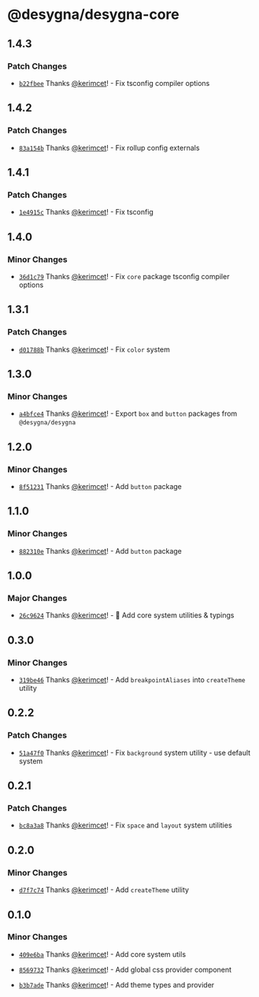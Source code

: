 # @desygna/desygna-core

## 1.4.3

### Patch Changes

- [`b22fbee`](https://github.com/desygna/desygna/commit/b22fbee8232d203d33fafa41362cc942f338dafb) Thanks [@kerimcet](https://github.com/kerimcet)! - Fix tsconfig compiler options

## 1.4.2

### Patch Changes

- [`83a154b`](https://github.com/desygna/desygna/commit/83a154b48dcb93754cbb0a60778a624760b82ba4) Thanks [@kerimcet](https://github.com/kerimcet)! - Fix rollup config externals

## 1.4.1

### Patch Changes

- [`1e4915c`](https://github.com/desygna/desygna/commit/1e4915c5bb1d5643178451a3a9b280728adb1a79) Thanks [@kerimcet](https://github.com/kerimcet)! - Fix tsconfig

## 1.4.0

### Minor Changes

- [`36d1c79`](https://github.com/desygna/desygna/commit/36d1c7959cb0173dd965c1ba9e2a7378c14873d1) Thanks [@kerimcet](https://github.com/kerimcet)! - Fix `core` package tsconfig compiler options

## 1.3.1

### Patch Changes

- [`d01788b`](https://github.com/desygna/desygna/commit/d01788bfffc66119e4b56dbcc37c100496f66387) Thanks [@kerimcet](https://github.com/kerimcet)! - Fix `color` system

## 1.3.0

### Minor Changes

- [`a4bfce4`](https://github.com/desygna/desygna/commit/a4bfce44cc1a443441d7418409a471b464b1af58) Thanks [@kerimcet](https://github.com/kerimcet)! - Export `box` and `button` packages from `@desygna/desygna`

## 1.2.0

### Minor Changes

- [`8f51231`](https://github.com/desygna/desygna/commit/8f512316dfd743cd81015b99762a013a001c02ce) Thanks [@kerimcet](https://github.com/kerimcet)! - Add `button` package

## 1.1.0

### Minor Changes

- [`882310e`](https://github.com/desygna/desygna/commit/882310e004211fae86023f4225bf7dabaf82e94f) Thanks [@kerimcet](https://github.com/kerimcet)! - Add `button` package

## 1.0.0

### Major Changes

- [`26c9624`](https://github.com/desygna/desygna/commit/26c962433a54ca30588ed6ac7215773a6a36f443) Thanks [@kerimcet](https://github.com/kerimcet)! - 🎉 Add core system utilities & typings

## 0.3.0

### Minor Changes

- [`319be46`](https://github.com/desygna/desygna/commit/319be46c214d2b161e37943ba732469e9d725eba) Thanks [@kerimcet](https://github.com/kerimcet)! - Add `breakpointAliases` into `createTheme` utility

## 0.2.2

### Patch Changes

- [`51a47f0`](https://github.com/desygna/desygna/commit/51a47f076caaf1d06ae66335d09f8911c092718c) Thanks [@kerimcet](https://github.com/kerimcet)! - Fix `background` system utility - use default system

## 0.2.1

### Patch Changes

- [`bc8a3a8`](https://github.com/desygna/desygna/commit/bc8a3a89ebcadbe4670bd05fe2c424a1efb4b52e) Thanks [@kerimcet](https://github.com/kerimcet)! - Fix `space` and `layout` system utilities

## 0.2.0

### Minor Changes

- [`d7f7c74`](https://github.com/desygna/desygna/commit/d7f7c748fdecd7c4485ddb27298763fb5e80db91) Thanks [@kerimcet](https://github.com/kerimcet)! - Add `createTheme` utility

## 0.1.0

### Minor Changes

- [`409e6ba`](https://github.com/desygna/desygna/commit/409e6ba2f2a106af71fb332139bb35081f0c9df7) Thanks [@kerimcet](https://github.com/kerimcet)! - Add core system utils

- [`8569732`](https://github.com/desygna/desygna/commit/856973298fc2cf10b5c755a241c133a4df4795d6) Thanks [@kerimcet](https://github.com/kerimcet)! - Add global css provider component

- [`b3b7ade`](https://github.com/desygna/desygna/commit/b3b7ade692f3a8df025bcf1f0a38a77285f59fdd) Thanks [@kerimcet](https://github.com/kerimcet)! - Add theme types and provider
